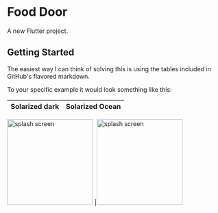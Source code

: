 # Food Door

A new Flutter project.

## Getting Started


The easiest way I can think of solving this is using the tables included in GitHub's flavored markdown.

To your specific example it would look something like this:

Solarized dark             |  Solarized Ocean
:-------------------------:|:-------------------------:
<img src='https://user-images.githubusercontent.com/65447144/134810615-13fd2d43-7910-46d7-a0e6-1ddb910a4f94.jpeg' width="200" alt='splash screen '>
 |<img src='https://user-images.githubusercontent.com/65447144/134810627-90b7e0bf-224f-4ae9-b882-3d7d0dbf966d.jpeg' width="200" alt='splash screen '>

